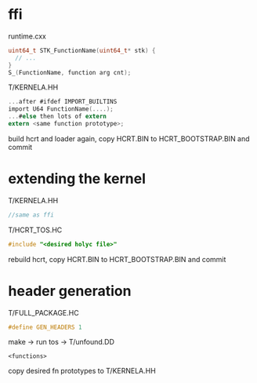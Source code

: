 # ffi
runtime.cxx
```C
uint64_t STK_FunctionName(uint64_t* stk) {
  // ...
}
S_(FunctionName, function arg cnt);
```
T/KERNELA.HH
```C
...after #ifdef IMPORT_BUILTINS
import U64 FunctionName(....);
...#else then lots of extern
extern <same function prototype>;
```
build hcrt and loader again, copy HCRT.BIN to HCRT\_BOOTSTRAP.BIN and commit
# extending the kernel
T/KERNELA.HH
```C
//same as ffi
```
T/HCRT\_TOS.HC
```C
#include "<desired holyc file>"
```
rebuild hcrt, copy HCRT.BIN to HCRT\_BOOTSTRAP.BIN and commit
# header generation
T/FULL\_PACKAGE.HC
```C
#define GEN_HEADERS 1
```
make -> run tos -> T/unfound.DD
```
<functions>
```
copy desired fn prototypes to T/KERNELA.HH
